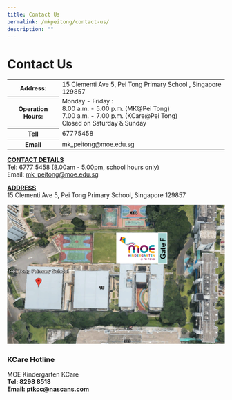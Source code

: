 ```yaml
---
title: Contact Us
permalink: /mkpeitong/contact-us/
description: ""
---
```

# Contact Us

<table>
<tbody><tr>
<th>Address:</th>
<td>15 Clementi Ave 5, Pei Tong Primary School , Singapore 129857</td>
</tr>
<tr>
<th>Operation Hours:</th>
<td>Monday - Friday :<br>
8.00 a.m. - 5.00 p.m. (MK@Pei Tong)<br>
7.00 a.m. - 7.00 p.m. (KCare@Pei Tong)<br>
Closed on Saturday &amp; Sunday
</td>
</tr>
<tr>
<th>Tell</th>
<td>67775458</td>
</tr>
	<tr>
<th>Email</th>
<td>mk_peitong@moe.edu.sg</td>
</tr>
	</tbody></table>



  

<b><u>CONTACT DETAILS</u></b><br>
Tel: 6777 5458 (8.00am - 5.00pm, school hours only)<br>
Email:&nbsp;[mk\_peitong@moe.edu.sg](mailto:mk_peitong@moe.edu.sg)  

  

<b><u>ADDRESS</u></b><br>
15 Clementi Ave 5, Pei Tong Primary School, Singapore 129857


![](/images/MK@Pei%20Tong/Map.png)

### KCare Hotline

MOE Kindergarten KCare<br>
**Tel: 8298 8518**<br>
**Email: [ptkcc@nascans.com](ptkcc@nascans.com)**